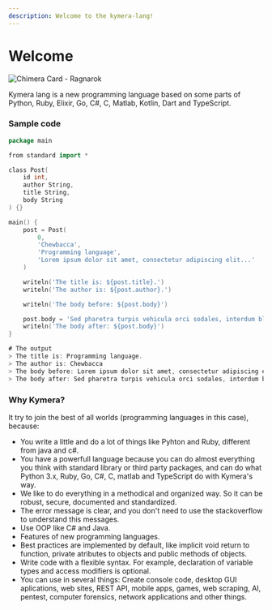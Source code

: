 ```yaml
---
description: Welcome to the kymera-lang!
---
```


# Welcome

![Chimera Card - Ragnarok](https://camo.githubusercontent.com/3df75fc4d185864d6b8f782d418f2f9a9afc8860/68747470733a2f2f7669676e65747465312e77696b69612e6e6f636f6f6b69652e6e65742f7261676e61726f6b383831322f696d616765732f362f36342f4368696d657261436172642e706e672f7265766973696f6e2f6c61746573743f63623d3230313330323139303030343334)

Kymera lang is a new programming language based on some parts of Python, Ruby, Elixir, Go, C\#, C, Matlab, Kotlin, Dart and TypeScript.

### Sample code

```go
package main

from standard import *

class Post(
    id int,
    author String,
    title String,
    body String
) {}

main() {
    post = Post(
        0,
        'Chewbacca',
        'Programming language',
        'Lorem ipsum dolor sit amet, consectetur adipiscing elit...'
    )

    writeln('The title is: ${post.title}.')
    writeln('The author is: ${post.author}.')

    writeln('The body before: ${post.body}')

    post.body = 'Sed pharetra turpis vehicula orci sodales, interdum blandit libero scelerisque.'
    writeln('The body after: ${post.body}')
}

# The output
> The title is: Programming language.
> The author is: Chewbacca
> The body before: Lorem ipsum dolor sit amet, consectetur adipiscing elit...
> The body after: Sed pharetra turpis vehicula orci sodales, interdum blandit libero scelerisque.
```

### Why Kymera?

 It try to join the best of all worlds \(programming languages in this case\), because:

* You write a little and do a lot of things like Pyhton and Ruby, different from java and c\#.
* You have a powerfull language because you can do almost everything you think with standard library or third party packages, and can do what Python 3.x, Ruby, Go, C\#, C, matlab and TypeScript do with Kymera's way.
* We like to do everything in a methodical and organized way. So it can be robust, secure, documented and standardized.
* The error message is clear, and you don't need to use the stackoverflow to understand this messages.
* Use OOP like C\# and Java.
* Features of new programming languages.
* Best practices are implemented by default, like implicit void return to function, private atributes to objects and public methods of objects.
* Write code with a flexible syntax. For example, declaration of variable types and access modifiers is optional.
* You can use in several things: Create console code, desktop GUI aplications, web sites, REST API, mobile apps, games, web scraping, AI, pentest, computer forensics, network applications and other things.



